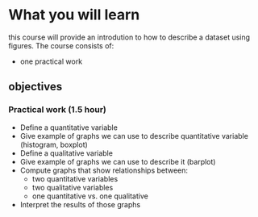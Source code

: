 # What you will learn

this course will provide an introdution to how to describe a dataset using figures. The course consists of:

* one practical work

## objectives

### Practical work (1.5 hour)

* Define a quantitative variable
* Give example of graphs we can use to describe quantitative variable (histogram, boxplot)
* Define a qualitative variable
* Give example of graphs we can use to describe it (barplot)
* Compute graphs that show relationships between:
	* two quantitative variables
	* two qualitative variables
	* one quantitative vs. one qualitative
* Interpret the results of those graphs
